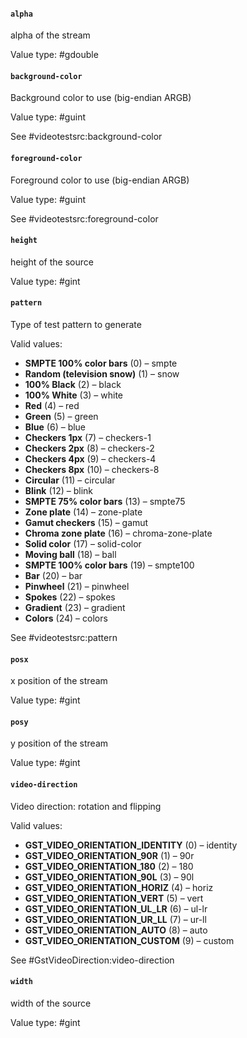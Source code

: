 #### `alpha`

alpha of the stream

Value type: #gdouble

#### `background-color`

Background color to use (big-endian ARGB)

Value type: #guint

See #videotestsrc:background-color

#### `foreground-color`

Foreground color to use (big-endian ARGB)

Value type: #guint

See #videotestsrc:foreground-color

#### `height`

height of the source

Value type: #gint

#### `pattern`

Type of test pattern to generate

Valid values:
  - **SMPTE 100% color bars** (0) – smpte
  - **Random (television snow)** (1) – snow
  - **100% Black** (2) – black
  - **100% White** (3) – white
  - **Red** (4) – red
  - **Green** (5) – green
  - **Blue** (6) – blue
  - **Checkers 1px** (7) – checkers-1
  - **Checkers 2px** (8) – checkers-2
  - **Checkers 4px** (9) – checkers-4
  - **Checkers 8px** (10) – checkers-8
  - **Circular** (11) – circular
  - **Blink** (12) – blink
  - **SMPTE 75% color bars** (13) – smpte75
  - **Zone plate** (14) – zone-plate
  - **Gamut checkers** (15) – gamut
  - **Chroma zone plate** (16) – chroma-zone-plate
  - **Solid color** (17) – solid-color
  - **Moving ball** (18) – ball
  - **SMPTE 100% color bars** (19) – smpte100
  - **Bar** (20) – bar
  - **Pinwheel** (21) – pinwheel
  - **Spokes** (22) – spokes
  - **Gradient** (23) – gradient
  - **Colors** (24) – colors

See #videotestsrc:pattern

#### `posx`

x position of the stream

Value type: #gint

#### `posy`

y position of the stream

Value type: #gint

#### `video-direction`

Video direction: rotation and flipping

Valid values:
  - **GST_VIDEO_ORIENTATION_IDENTITY** (0) – identity
  - **GST_VIDEO_ORIENTATION_90R** (1) – 90r
  - **GST_VIDEO_ORIENTATION_180** (2) – 180
  - **GST_VIDEO_ORIENTATION_90L** (3) – 90l
  - **GST_VIDEO_ORIENTATION_HORIZ** (4) – horiz
  - **GST_VIDEO_ORIENTATION_VERT** (5) – vert
  - **GST_VIDEO_ORIENTATION_UL_LR** (6) – ul-lr
  - **GST_VIDEO_ORIENTATION_UR_LL** (7) – ur-ll
  - **GST_VIDEO_ORIENTATION_AUTO** (8) – auto
  - **GST_VIDEO_ORIENTATION_CUSTOM** (9) – custom

See #GstVideoDirection:video-direction

#### `width`

width of the source

Value type: #gint

